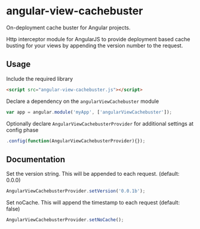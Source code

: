 # angular-view-cachebuster
On-deployment cache buster for Angular projects.

Http interceptor module for AngularJS to provide deployment based cache busting for your views by appending the version number to the request. 

## Usage

Include the required library 
```html
<script src="angular-view-cachebuster.js"></script>
```

Declare a dependency on the `angularViewCachebuster` module
``` javascript
var app = angular.module('myApp', ['angularViewCachebuster']);
```

Optionally declare `AngularViewCachebusterProvider` for additional settings at config phase
``` javascript
.config(function(AngularViewCachebusterProvider){});
```

## Documentation

Set the version string. This will be appended to each request. (default: 0.0.0)
``` javascript
AngularViewCachebusterProvider.setVersion('0.0.1b');
```

Set noCache. This will append the timestamp to each request (default: false)
``` javascript
AngularViewCachebusterProvider.setNoCache();
```